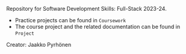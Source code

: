 Repository for Software Development Skills: Full-Stack 2023-24.
- Practice projects can be found in `Coursework`
- The course project and the related documentation can be found in `Project`

Creator: Jaakko Pyrhönen
